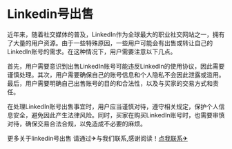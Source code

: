 # Linkedin号出售

近年来，随着社交媒体的普及，LinkedIn作为全球最大的职业社交网站之一，拥有了大量的用户资源。由于一些特殊原因，一些用户可能会有出售或转让自己的LinkedIn账号的需求。在这种情况下，用户需要注意以下几点。

首先，用户需要意识到出售LinkedIn账号可能违反LinkedIn的使用协议，因此需要谨慎处理。其次，用户需要确保自己的账号信息和个人隐私不会因此泄露或滥用。最后，用户需要明确自己出售账号的目的和合法性，以及与买家的交易方式和责任。

在处理LinkedIn账号出售事宜时，用户应当谨慎对待，遵守相关规定，保护个人信息安全，避免因此产生法律风险。同时，买家在购买LinkedIn账号时，也需要审慎对待，确保交易合法合规，以免造成不必要的麻烦。

更多关于linkedin号出售 请通过✈与我们联系,感谢阅读！[点我联系✈](https://home.G208.com)